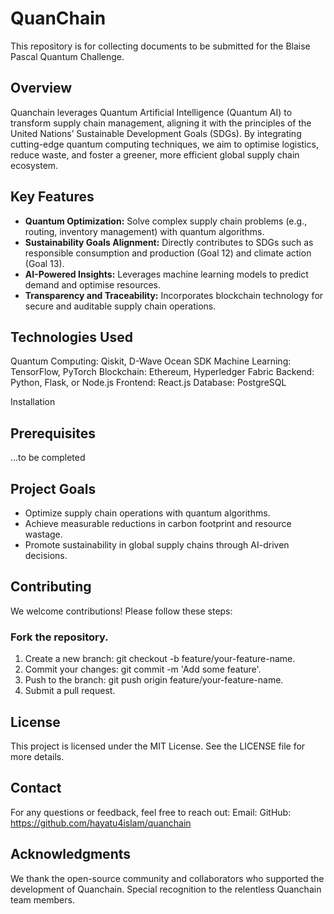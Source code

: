 # QuanChain
This repository is for collecting documents to be submitted for the Blaise Pascal Quantum Challenge.

## Overview
Quanchain leverages Quantum Artificial Intelligence (Quantum AI) to transform supply chain management, aligning it with the principles of the United Nations’ Sustainable Development Goals (SDGs). By integrating cutting-edge quantum computing techniques, we aim to optimise logistics, reduce waste, and foster a greener, more efficient global supply chain ecosystem.

## Key Features
- **Quantum Optimization:** Solve complex supply chain problems (e.g., routing, inventory management) with quantum algorithms.
- **Sustainability Goals Alignment:** Directly contributes to SDGs such as responsible consumption and production (Goal 12) and climate action (Goal 13).
- **AI-Powered Insights:** Leverages machine learning models to predict demand and optimise resources.
- **Transparency and Traceability:** Incorporates blockchain technology for secure and auditable supply chain operations.

## Technologies Used
Quantum Computing: Qiskit, D-Wave Ocean SDK
Machine Learning: TensorFlow, PyTorch
Blockchain: Ethereum, Hyperledger Fabric
Backend: Python, Flask, or Node.js
Frontend: React.js
Database: PostgreSQL

Installation
## Prerequisites
...to be completed

## Project Goals
- Optimize supply chain operations with quantum algorithms.
- Achieve measurable reductions in carbon footprint and resource wastage.
- Promote sustainability in global supply chains through AI-driven decisions.

## Contributing
We welcome contributions! Please follow these steps:

### Fork the repository.
1. Create a new branch: git checkout -b feature/your-feature-name.
2. Commit your changes: git commit -m 'Add some feature'.
3. Push to the branch: git push origin feature/your-feature-name.
4. Submit a pull request.

## License
This project is licensed under the MIT License. See the LICENSE file for more details.

## Contact
For any questions or feedback, feel free to reach out:
Email: 
GitHub: https://github.com/hayatu4islam/quanchain

## Acknowledgments
We thank the open-source community and collaborators who supported the development of Quanchain. Special recognition to the relentless Quanchain team members.
